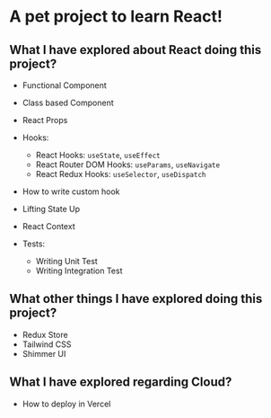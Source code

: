 # A pet project to learn React!

## What I have explored about React doing this project?

- Functional Component
- Class based Component
- React Props
- Hooks: 
    - React Hooks: `useState`, `useEffect`
    - React Router DOM Hooks: `useParams`, `useNavigate`
    - React Redux Hooks: `useSelector`, `useDispatch`

- How to write custom hook
- Lifting State Up
- React Context
- Tests:
    - Writing Unit Test
    - Writing Integration Test

## What other things I have explored doing this project?

- Redux Store
- Tailwind CSS
- Shimmer UI

## What I have explored regarding Cloud?

- How to deploy in Vercel
